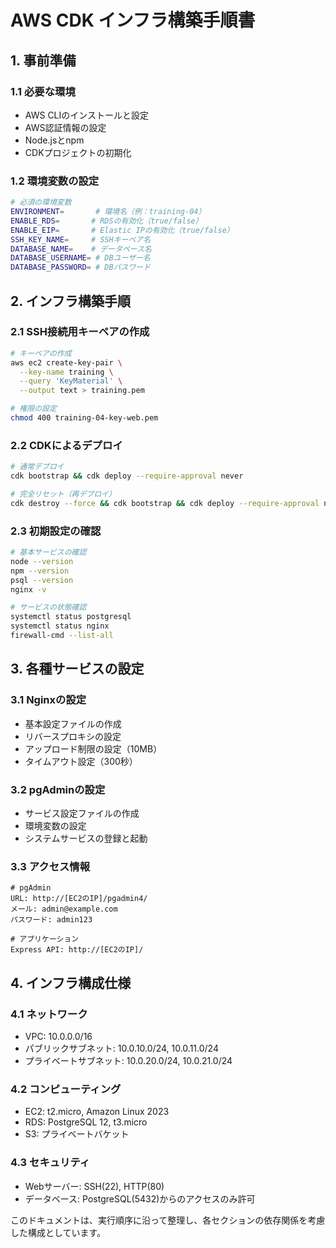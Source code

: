 # AWS CDK インフラ構築手順書

## 1. 事前準備
### 1.1 必要な環境
- AWS CLIのインストールと設定
- AWS認証情報の設定
- Node.jsとnpm
- CDKプロジェクトの初期化

### 1.2 環境変数の設定
```bash
# 必須の環境変数
ENVIRONMENT=       # 環境名（例：training-04）
ENABLE_RDS=       # RDSの有効化（true/false）
ENABLE_EIP=       # Elastic IPの有効化（true/false）
SSH_KEY_NAME=     # SSHキーペア名
DATABASE_NAME=    # データベース名
DATABASE_USERNAME= # DBユーザー名
DATABASE_PASSWORD= # DBパスワード
```

## 2. インフラ構築手順
### 2.1 SSH接続用キーペアの作成
```bash
# キーペアの作成
aws ec2 create-key-pair \
  --key-name training \
  --query 'KeyMaterial' \
  --output text > training.pem

# 権限の設定
chmod 400 training-04-key-web.pem
```

### 2.2 CDKによるデプロイ
```bash
# 通常デプロイ
cdk bootstrap && cdk deploy --require-approval never

# 完全リセット（再デプロイ）
cdk destroy --force && cdk bootstrap && cdk deploy --require-approval never
```

### 2.3 初期設定の確認
```bash
# 基本サービスの確認
node --version
npm --version
psql --version
nginx -v

# サービスの状態確認
systemctl status postgresql
systemctl status nginx
firewall-cmd --list-all
```

## 3. 各種サービスの設定
### 3.1 Nginxの設定
- 基本設定ファイルの作成
- リバースプロキシの設定
- アップロード制限の設定（10MB）
- タイムアウト設定（300秒）

### 3.2 pgAdminの設定
- サービス設定ファイルの作成
- 環境変数の設定
- システムサービスの登録と起動

### 3.3 アクセス情報
```
# pgAdmin
URL: http://[EC2のIP]/pgadmin4/
メール: admin@example.com
パスワード: admin123

# アプリケーション
Express API: http://[EC2のIP]/
```

## 4. インフラ構成仕様
### 4.1 ネットワーク
- VPC: 10.0.0.0/16
- パブリックサブネット: 10.0.10.0/24, 10.0.11.0/24
- プライベートサブネット: 10.0.20.0/24, 10.0.21.0/24

### 4.2 コンピューティング
- EC2: t2.micro, Amazon Linux 2023
- RDS: PostgreSQL 12, t3.micro
- S3: プライベートバケット

### 4.3 セキュリティ
- Webサーバー: SSH(22), HTTP(80)
- データベース: PostgreSQL(5432)からのアクセスのみ許可

このドキュメントは、実行順序に沿って整理し、各セクションの依存関係を考慮した構成としています。